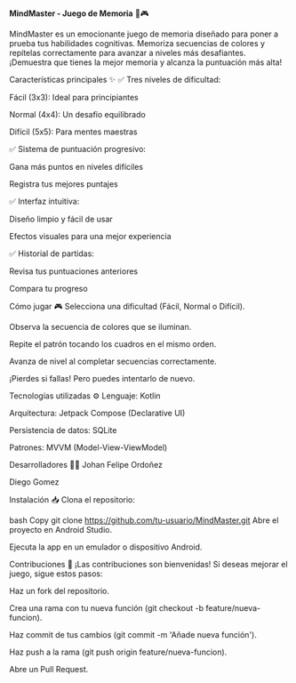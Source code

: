 **MindMaster - Juego de Memoria** 🧠🎮 


MindMaster es un emocionante juego de memoria diseñado para poner a prueba tus habilidades cognitivas. Memoriza secuencias de colores y repítelas correctamente para avanzar a niveles más desafiantes. ¡Demuestra que tienes la mejor memoria y alcanza la puntuación más alta!

Características principales ✨
✅ Tres niveles de dificultad:

Fácil (3x3): Ideal para principiantes

Normal (4x4): Un desafío equilibrado

Difícil (5x5): Para mentes maestras

✅ Sistema de puntuación progresivo:

Gana más puntos en niveles difíciles

Registra tus mejores puntajes

✅ Interfaz intuitiva:

Diseño limpio y fácil de usar

Efectos visuales para una mejor experiencia

✅ Historial de partidas:

Revisa tus puntuaciones anteriores

Compara tu progreso

Cómo jugar 🎮
Selecciona una dificultad (Fácil, Normal o Difícil).

Observa la secuencia de colores que se iluminan.

Repite el patrón tocando los cuadros en el mismo orden.

Avanza de nivel al completar secuencias correctamente.

¡Pierdes si fallas! Pero puedes intentarlo de nuevo.



Tecnologías utilizadas ⚙️
Lenguaje: Kotlin

Arquitectura: Jetpack Compose (Declarative UI)

Persistencia de datos: SQLite

Patrones: MVVM (Model-View-ViewModel)

Desarrolladores 👨‍💻
Johan Felipe Ordoñez

Diego Gomez

Instalación 📥
Clona el repositorio:

bash
Copy
git clone https://github.com/tu-usuario/MindMaster.git
Abre el proyecto en Android Studio.

Ejecuta la app en un emulador o dispositivo Android.

Contribuciones 🤝
¡Las contribuciones son bienvenidas! Si deseas mejorar el juego, sigue estos pasos:

Haz un fork del repositorio.

Crea una rama con tu nueva función (git checkout -b feature/nueva-funcion).

Haz commit de tus cambios (git commit -m 'Añade nueva función').

Haz push a la rama (git push origin feature/nueva-funcion).

Abre un Pull Request.
